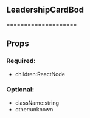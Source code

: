 
## LeadershipCardBod
====================
## Props


### Required:
 - children:ReactNode

### Optional:
 - className:string
 - other:unknown